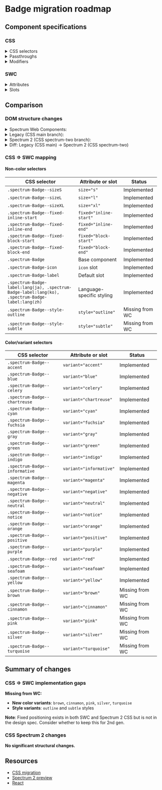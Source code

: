 # Badge migration roadmap

## Component specifications

### CSS

<details>
<summary>CSS selectors</summary>

- `.spectrum-Badge`
- `.spectrum-Badge--accent`
- `.spectrum-Badge--blue`
- `.spectrum-Badge--brown`
- `.spectrum-Badge--celery`
- `.spectrum-Badge--chartreuse`
- `.spectrum-Badge--cinnamon`
- `.spectrum-Badge--cyan`
- `.spectrum-Badge--fixed-block-end`
- `.spectrum-Badge--fixed-block-start`
- `.spectrum-Badge--fixed-inline-end`
- `.spectrum-Badge--fixed-inline-start`
- `.spectrum-Badge--fuchsia`
- `.spectrum-Badge--gray`
- `.spectrum-Badge--green`
- `.spectrum-Badge--indigo`
- `.spectrum-Badge--informative`
- `.spectrum-Badge--magenta`
- `.spectrum-Badge--negative`
- `.spectrum-Badge--neutral`
- `.spectrum-Badge--notice`
- `.spectrum-Badge--orange`
- `.spectrum-Badge--pink`
- `.spectrum-Badge--positive`
- `.spectrum-Badge--purple`
- `.spectrum-Badge--red`
- `.spectrum-Badge--seafoam`
- `.spectrum-Badge--silver`
- `.spectrum-Badge--sizeL`
- `.spectrum-Badge--sizeS`
- `.spectrum-Badge--sizeXL`
- `.spectrum-Badge--style-outline.spectrum-Badge--accent`
- `.spectrum-Badge--style-outline.spectrum-Badge--informative`
- `.spectrum-Badge--style-outline.spectrum-Badge--negative`
- `.spectrum-Badge--style-outline.spectrum-Badge--neutral`
- `.spectrum-Badge--style-outline.spectrum-Badge--notice`
- `.spectrum-Badge--style-outline.spectrum-Badge--positive`
- `.spectrum-Badge--style-outline:is(.spectrum-Badge--neutral, .spectrum-Badge--accent, .spectrum-Badge--informative, .spectrum-Badge--negative, .spectrum-Badge--positive, .spectrum-Badge--notice)`
- `.spectrum-Badge--style-subtle`
- `.spectrum-Badge--style-subtle.spectrum-Badge--accent`
- `.spectrum-Badge--style-subtle.spectrum-Badge--blue`
- `.spectrum-Badge--style-subtle.spectrum-Badge--brown`
- `.spectrum-Badge--style-subtle.spectrum-Badge--celery`
- `.spectrum-Badge--style-subtle.spectrum-Badge--chartreuse`
- `.spectrum-Badge--style-subtle.spectrum-Badge--cinnamon`
- `.spectrum-Badge--style-subtle.spectrum-Badge--cyan`
- `.spectrum-Badge--style-subtle.spectrum-Badge--fuchsia`
- `.spectrum-Badge--style-subtle.spectrum-Badge--gray`
- `.spectrum-Badge--style-subtle.spectrum-Badge--green`
- `.spectrum-Badge--style-subtle.spectrum-Badge--indigo`
- `.spectrum-Badge--style-subtle.spectrum-Badge--informative`
- `.spectrum-Badge--style-subtle.spectrum-Badge--magenta`
- `.spectrum-Badge--style-subtle.spectrum-Badge--negative`
- `.spectrum-Badge--style-subtle.spectrum-Badge--neutral`
- `.spectrum-Badge--style-subtle.spectrum-Badge--notice`
- `.spectrum-Badge--style-subtle.spectrum-Badge--orange`
- `.spectrum-Badge--style-subtle.spectrum-Badge--pink`
- `.spectrum-Badge--style-subtle.spectrum-Badge--positive`
- `.spectrum-Badge--style-subtle.spectrum-Badge--purple`
- `.spectrum-Badge--style-subtle.spectrum-Badge--red`
- `.spectrum-Badge--style-subtle.spectrum-Badge--seafoam`
- `.spectrum-Badge--style-subtle.spectrum-Badge--silver`
- `.spectrum-Badge--style-subtle.spectrum-Badge--turquoise`
- `.spectrum-Badge--style-subtle.spectrum-Badge--yellow`
- `.spectrum-Badge--turquoise`
- `.spectrum-Badge--yellow`
- `.spectrum-Badge-icon`
- `.spectrum-Badge-icon + .spectrum-Badge-label`
- `.spectrum-Badge-icon--no-label`
- `.spectrum-Badge-label`
- `.spectrum-Badge-label:lang(ja)`
- `.spectrum-Badge-label:lang(ko)`
- `.spectrum-Badge-label:lang(zh)`

</details>

<details>
<summary>Passthroughs</summary>

None found for this component.

</details>

<details>
<summary>Modifiers</summary>

- `--mod-badge-background-color-accent`
- `--mod-badge-background-color-blue`
- `--mod-badge-background-color-brown`
- `--mod-badge-background-color-celery`
- `--mod-badge-background-color-chartreuse`
- `--mod-badge-background-color-cinnamon`
- `--mod-badge-background-color-cyan`
- `--mod-badge-background-color-default`
- `--mod-badge-background-color-fuchsia`
- `--mod-badge-background-color-gray`
- `--mod-badge-background-color-green`
- `--mod-badge-background-color-indigo`
- `--mod-badge-background-color-informative`
- `--mod-badge-background-color-magenta`
- `--mod-badge-background-color-negative`
- `--mod-badge-background-color-notice`
- `--mod-badge-background-color-orange`
- `--mod-badge-background-color-pink`
- `--mod-badge-background-color-positive`
- `--mod-badge-background-color-purple`
- `--mod-badge-background-color-red`
- `--mod-badge-background-color-seafoam`
- `--mod-badge-background-color-silver`
- `--mod-badge-background-color-turquoise`
- `--mod-badge-background-color-yellow`
- `--mod-badge-border-color`
- `--mod-badge-border-width`
- `--mod-badge-corner-radius`
- `--mod-badge-font-size`
- `--mod-badge-height`
- `--mod-badge-icon-only-spacing-horizontal`
- `--mod-badge-icon-spacing-horizontal`
- `--mod-badge-icon-spacing-vertical-top`
- `--mod-badge-icon-text-spacing`
- `--mod-badge-label-icon-color`
- `--mod-badge-label-spacing-horizontal`
- `--mod-badge-label-spacing-vertical-bottom`
- `--mod-badge-label-spacing-vertical-top`
- `--mod-badge-line-height`
- `--mod-badge-line-height-cjk`
- `--mod-badge-outline-background-color-default`
- `--mod-badge-outline-border-color-accent`
- `--mod-badge-outline-border-color-informative`
- `--mod-badge-outline-border-color-negative`
- `--mod-badge-outline-border-color-neutral`
- `--mod-badge-outline-border-color-notice`
- `--mod-badge-outline-border-color-positive`
- `--mod-badge-outline-label-icon-color`
- `--mod-badge-subtle-background-color-accent`
- `--mod-badge-subtle-background-color-blue`
- `--mod-badge-subtle-background-color-brown`
- `--mod-badge-subtle-background-color-celery`
- `--mod-badge-subtle-background-color-chartreuse`
- `--mod-badge-subtle-background-color-cinnamon`
- `--mod-badge-subtle-background-color-cyan`
- `--mod-badge-subtle-background-color-default`
- `--mod-badge-subtle-background-color-fuchsia`
- `--mod-badge-subtle-background-color-gray`
- `--mod-badge-subtle-background-color-green`
- `--mod-badge-subtle-background-color-indigo`
- `--mod-badge-subtle-background-color-informative`
- `--mod-badge-subtle-background-color-magenta`
- `--mod-badge-subtle-background-color-negative`
- `--mod-badge-subtle-background-color-notice`
- `--mod-badge-subtle-background-color-orange`
- `--mod-badge-subtle-background-color-pink`
- `--mod-badge-subtle-background-color-positive`
- `--mod-badge-subtle-background-color-purple`
- `--mod-badge-subtle-background-color-red`
- `--mod-badge-subtle-background-color-seafoam`
- `--mod-badge-subtle-background-color-silver`
- `--mod-badge-subtle-background-color-turquoise`
- `--mod-badge-subtle-background-color-yellow`
- `--mod-badge-subtle-label-icon-color`
- `--mod-badge-workflow-icon-size`

</details>

### SWC

<details>
<summary>Attributes</summary>

- `variant` - Badge variant (accent, neutral, informative, positive, negative, notice, fuchsia, indigo, magenta, purple, seafoam, yellow, gray, red, orange, chartreuse, celery, green, cyan, blue)
- `fixed` - Fixed positioning (inline-start, inline-end, block-start, block-end)
- `size` - Badge size (s, m, l, xl)

</details>

<details>
<summary>Slots</summary>

- Default slot - Text label of the badge
- `icon` - Optional icon that appears to the left of the label

</details>

## Comparison

### DOM structure changes

<details>
<summary>Spectrum Web Components:</summary>

```html
<sp-badge variant="informative" fixed="inline-start" size="m">
    <sp-icon slot="icon" name="ui:CheckmarkSmall"></sp-icon>
    <div class="label">
        <slot></slot>
    </div>
</sp-badge>
```

</details>

<details>
<summary>Legacy (CSS main branch):</summary>

```html
<div
    class="spectrum-Badge spectrum-Badge--sizeM spectrum-Badge--informative spectrum-Badge--fixed-inline-start"
>
    <svg
        class="spectrum-Icon spectrum-Badge-icon"
        focusable="false"
        aria-hidden="true"
    >
        <!-- Icon content -->
    </svg>
    <div class="spectrum-Badge-label">Label text</div>
</div>
```

</details>

<details>
<summary>Spectrum 2 (CSS spectrum-two branch):</summary>

```html
<div
    class="spectrum-Badge spectrum-Badge--sizeM spectrum-Badge--informative spectrum-Badge--style-subtle spectrum-Badge--fixed-inline-start"
>
    <svg
        class="spectrum-Icon spectrum-Badge-icon"
        focusable="false"
        aria-hidden="true"
    >
        <!-- Icon content -->
    </svg>
    <div class="spectrum-Badge-label">Label text</div>
</div>
```

</details>

<details>
<summary>Diff: Legacy (CSS main) → Spectrum 2 (CSS spectrum-two)</summary>

No significant structural changes.

</details>

### CSS => SWC mapping

#### Non-color selectors

| CSS selector                                                                                     | Attribute or slot         | Status          |
| ------------------------------------------------------------------------------------------------ | ------------------------- | --------------- |
| `.spectrum-Badge--sizeS`                                                                         | `size="s"`                | Implemented     |
| `.spectrum-Badge--sizeL`                                                                         | `size="l"`                | Implemented     |
| `.spectrum-Badge--sizeXL`                                                                        | `size="xl"`               | Implemented     |
| `.spectrum-Badge--fixed-inline-start`                                                            | `fixed="inline-start"`    | Implemented     |
| `.spectrum-Badge--fixed-inline-end`                                                              | `fixed="inline-end"`      | Implemented     |
| `.spectrum-Badge--fixed-block-start`                                                             | `fixed="block-start"`     | Implemented     |
| `.spectrum-Badge--fixed-block-end`                                                               | `fixed="block-end"`       | Implemented     |
| `.spectrum-Badge`                                                                                | Base component            | Implemented     |
| `.spectrum-Badge-icon`                                                                           | `icon` slot               | Implemented     |
| `.spectrum-Badge-label`                                                                          | Default slot              | Implemented     |
| `.spectrum-Badge-label:lang(ja), .spectrum-Badge-label:lang(ko), .spectrum-Badge-label:lang(zh)` | Language-specific styling | Implemented     |
| `.spectrum-Badge--style-outline`                                                                 | `style="outline"`         | Missing from WC |
| `.spectrum-Badge--style-subtle`                                                                  | `style="subtle"`          | Missing from WC |

#### Color/variant selectors

| CSS selector                   | Attribute or slot       | Status          |
| ------------------------------ | ----------------------- | --------------- |
| `.spectrum-Badge--accent`      | `variant="accent"`      | Implemented     |
| `.spectrum-Badge--blue`        | `variant="blue"`        | Implemented     |
| `.spectrum-Badge--celery`      | `variant="celery"`      | Implemented     |
| `.spectrum-Badge--chartreuse`  | `variant="chartreuse"`  | Implemented     |
| `.spectrum-Badge--cyan`        | `variant="cyan"`        | Implemented     |
| `.spectrum-Badge--fuchsia`     | `variant="fuchsia"`     | Implemented     |
| `.spectrum-Badge--gray`        | `variant="gray"`        | Implemented     |
| `.spectrum-Badge--green`       | `variant="green"`       | Implemented     |
| `.spectrum-Badge--indigo`      | `variant="indigo"`      | Implemented     |
| `.spectrum-Badge--informative` | `variant="informative"` | Implemented     |
| `.spectrum-Badge--magenta`     | `variant="magenta"`     | Implemented     |
| `.spectrum-Badge--negative`    | `variant="negative"`    | Implemented     |
| `.spectrum-Badge--neutral`     | `variant="neutral"`     | Implemented     |
| `.spectrum-Badge--notice`      | `variant="notice"`      | Implemented     |
| `.spectrum-Badge--orange`      | `variant="orange"`      | Implemented     |
| `.spectrum-Badge--positive`    | `variant="positive"`    | Implemented     |
| `.spectrum-Badge--purple`      | `variant="purple"`      | Implemented     |
| `.spectrum-Badge--red`         | `variant="red"`         | Implemented     |
| `.spectrum-Badge--seafoam`     | `variant="seafoam"`     | Implemented     |
| `.spectrum-Badge--yellow`      | `variant="yellow"`      | Implemented     |
| `.spectrum-Badge--brown`       | `variant="brown"`       | Missing from WC |
| `.spectrum-Badge--cinnamon`    | `variant="cinnamon"`    | Missing from WC |
| `.spectrum-Badge--pink`        | `variant="pink"`        | Missing from WC |
| `.spectrum-Badge--silver`      | `variant="silver"`      | Missing from WC |
| `.spectrum-Badge--turquoise`   | `variant="turquoise"`   | Missing from WC |

## Summary of changes

### CSS => SWC implementation gaps

**Missing from WC:**

- **New color variants**: `brown`, `cinnamon`, `pink`, `silver`, `turquoise`
- **Style variants**: `outline` and `subtle` styles

**Note**: Fixed positioning exists in both SWC and Spectrum 2 CSS but is not in the design spec. Consider whether to keep this for 2nd gen.

### CSS Spectrum 2 changes

**No significant structural changes.**

## Resources

- [CSS migration](https://github.com/adobe/spectrum-css/pull/3740)
- [Spectrum 2 preview](https://spectrumcss.z13.web.core.windows.net/pr-2352/index.html?path=/docs/components-badge--docs)
- [React](https://react-spectrum.adobe.com/s2/index.html?path=/docs/badge--docs)
